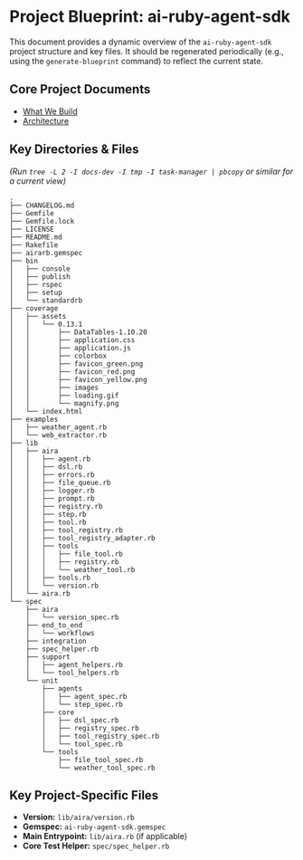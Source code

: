 # Project Blueprint: ai-ruby-agent-sdk

This document provides a dynamic overview of the `ai-ruby-agent-sdk` project structure and key files. It should be regenerated periodically (e.g., using the `generate-blueprint` command) to reflect the current state.

## Core Project Documents
- [What We Build](what-do-we-build.md)
- [Architecture](architecture.md)

## Key Directories & Files

*(Run `tree -L 2 -I docs-dev -I tmp -I task-manager | pbcopy` or similar for a current view)*

```
.
├── CHANGELOG.md
├── Gemfile
├── Gemfile.lock
├── LICENSE
├── README.md
├── Rakefile
├── airarb.gemspec
├── bin
│   ├── console
│   ├── publish
│   ├── rspec
│   ├── setup
│   └── standardrb
├── coverage
│   ├── assets
│   │   └── 0.13.1
│   │       ├── DataTables-1.10.20
│   │       ├── application.css
│   │       ├── application.js
│   │       ├── colorbox
│   │       ├── favicon_green.png
│   │       ├── favicon_red.png
│   │       ├── favicon_yellow.png
│   │       ├── images
│   │       ├── loading.gif
│   │       └── magnify.png
│   └── index.html
├── examples
│   ├── weather_agent.rb
│   └── web_extractor.rb
├── lib
│   ├── aira
│   │   ├── agent.rb
│   │   ├── dsl.rb
│   │   ├── errors.rb
│   │   ├── file_queue.rb
│   │   ├── logger.rb
│   │   ├── prompt.rb
│   │   ├── registry.rb
│   │   ├── step.rb
│   │   ├── tool.rb
│   │   ├── tool_registry.rb
│   │   ├── tool_registry_adapter.rb
│   │   ├── tools
│   │   │   ├── file_tool.rb
│   │   │   ├── registry.rb
│   │   │   └── weather_tool.rb
│   │   ├── tools.rb
│   │   └── version.rb
│   └── aira.rb
└── spec
    ├── aira
    │   └── version_spec.rb
    ├── end_to_end
    │   └── workflows
    ├── integration
    ├── spec_helper.rb
    ├── support
    │   ├── agent_helpers.rb
    │   └── tool_helpers.rb
    └── unit
        ├── agents
        │   ├── agent_spec.rb
        │   └── step_spec.rb
        ├── core
        │   ├── dsl_spec.rb
        │   ├── registry_spec.rb
        │   ├── tool_registry_spec.rb
        │   └── tool_spec.rb
        └── tools
            ├── file_tool_spec.rb
            └── weather_tool_spec.rb

```

## Key Project-Specific Files
- **Version:** `lib/aira/version.rb`
- **Gemspec:** `ai-ruby-agent-sdk.gemspec`
- **Main Entrypoint:** `lib/aira.rb` (if applicable)
- **Core Test Helper:** `spec/spec_helper.rb`
